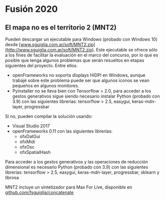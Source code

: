 # Fusión 2020
## El mapa no es el territorio 2 (MNT2)

Pueden descargar un ejecutable para Windows (probado con Windows 10) desde [www.sguiglia.com.ar/soft/MNT2.zip](http://www.sguiglia.com.ar/soft/MNT2.zip). Este ejecutable se ofrece sólo a los fines de facilitar la evaluación en el marco del concurso, por lo que es posible que tenga algunos problemas que serán resueltos en etapas siguientes del proyecto. Entre ellos:  
* openFrameworks no soporta displays HiDPI en Windows, aunque trabajé sobre este problema puede ser que algunos íconos se vean pequeños en algunos monitores.
* Pyinstaller no se lleva bien con Tensorflow > 2.0, para acceder a los gestos generativos sigue siendo necesario instalar Python (probado con 3.9) con las siguientes librerías: tensorflow > 2.5, easygui, keras-mdn-layer, progressbar

Si no, pueden compilar la solución usando:
* Visual Studio 2017
* openFrameworks 0.11 con las siguientes librerías:
  * ofxDatGui
  * ofxMidi
  * ofxOsc
  * ofxSpatialHash
  
Para acceder a los gestos generativos y las operaciones de reducción dimensional es necesario Python (probado con 3.9) con las siguientes librerías: tensorflow > 2.5, easygui, keras-mdn-layer, progressbar, sklearn y librosa


MNT2 incluye un sintetizador para Max For Live, disponible en [github.com/fsguiglia/concatenate](https://github.com/fsguiglia/concatenate)
